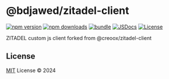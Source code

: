 # @bdjawed/zitadel-client

[![npm version][npm-version-src]][npm-version-href]
[![npm downloads][npm-downloads-src]][npm-downloads-href]
[![bundle][bundle-src]][bundle-href]
[![JSDocs][jsdocs-src]][jsdocs-href]
[![License][license-src]][license-href]

ZITADEL custom js client forked from @creoox/zitadel-client

## License

[MIT](./LICENSE) License © 2024

<!-- Badges -->

[npm-version-src]: https://img.shields.io/npm/v/@bdjawed/zitadel-client?style=flat&colorA=080f12&colorB=1fa669
[npm-version-href]: https://npmjs.com/package/@bdjawed/zitadel-client
[npm-downloads-src]: https://img.shields.io/npm/dm/@bdjawed/zitadel-client?style=flat&colorA=080f12&colorB=1fa669
[npm-downloads-href]: https://npmjs.com/package/@bdjawed/zitadel-client
[bundle-src]: https://img.shields.io/bundlephobia/minzip/@bdjawed/zitadel-client?style=flat&colorA=080f12&colorB=1fa669&label=minzip
[bundle-href]: https://bundlephobia.com/result?p=@bdjawed/zitadel-client
[license-src]: https://img.shields.io/github/license/Creoox/zitadel-client.svg?style=flat&colorA=080f12&colorB=1fa669
[license-href]: https://github.com/Creoox/zitadel-client/blob/main/LICENSE.md
[jsdocs-src]: https://img.shields.io/badge/jsdocs-reference-080f12?style=flat&colorA=080f12&colorB=1fa669
[jsdocs-href]: https://www.jsdocs.io/package/@bdjawed/zitadel-client
